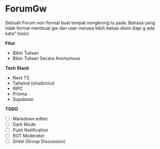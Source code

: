 # ForumGw

Sebuah Forum non-formal buat tempat nongkrong lu pada.
Bahasa yang tidak formal membuat gw dan user merasa lebih bebas disini (tapi g ada kata" toxic)

**Fitur**

- Bikin Tulisan
- Bikin Tulisan Secara Anonymous

**Tech Stack**

- Next TS
- Tailwind (shadcn/ui)
- tRPC
- Prisma
- Supabase

**TODO**

- [ ] Markdown editor
- [ ] Dark Mode
- [ ] Push Notification
- [ ] BOT Moderator
- [ ] Sirkel (Group Discussion)
